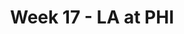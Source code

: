 ---
layout: game
title: Week 17 - LA at PHI
season: 1999
game_id: 1999_17_STL_PHI
away_team: LA
home_team: PHI
---